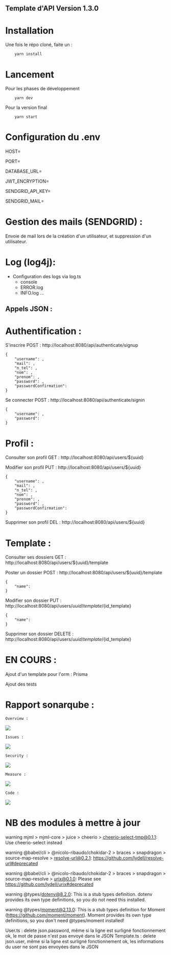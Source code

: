 ## Template d'API Version 1.3.0


# Installation

Une fois le répo cloné, faite un :

        yarn install
    
# Lancement 

Pour les phases de développement

        yarn dev
    
Pour la version final

        yarn start
    
# Configuration du .env

HOST=

PORT=

DATABASE_URL=

JWT_ENCRYPTION=

SENDGRID_API_KEY=

SENDGRID_MAIL=

# Gestion des mails (SENDGRID) :

Envoie de mail lors de la création d'un utilisateur, et suppression d'un utilisateur.

# Log (log4j):

- Configuration des logs via log.ts 
    - console
    - ERROR.log
    - INFO.log
    ...

## Appels JSON :

# Authentification : 

S'inscrire POST : http://localhost:8080/api/authenticate/signup

    {
        "username": ,
        "mail": ,
        "n_tel": ,
        "nom": ,
        "prenom": ,
        "password": , 
        "passwordConfirmation":
    }
    
Se connecter POST : http://localhost:8080/api/authenticate/signin

    {
        "username": ,
        "password":  
    }

# Profil : 

Consulter son profil GET : http://localhost:8080/api/users/${uuid}

Modifier son profil PUT : http://localhost:8080/api/users/${uuid}

    {
        "username": ,
        "mail": ,
        "n_tel": ,
        "nom": ,
        "prenom": ,
        "password": , 
        "passwordConfirmation":
    }

Supprimer son profil DEL : http://localhost:8080/api/users/${uuid}

# Template :

Consulter ses dossiers  GET : http://localhost:8080/api/users/${uuid}/template

Poster un dossier POST : http://localhost:8080/api/users/${uuid}/template

    {
        "name":
    }

Modifier son dossier PUT : http://localhost:8080/api/users/${uuid}/template/${id_template}

    {
        "name":
    }
    
Supprimer son dossier DELETE : http://localhost:8080/api/users/${uuid}/template/${id_template}


# EN COURS :

Ajout d'un template pour l'orm : Prisma

Ajout des tests

# Rapport sonarqube :

    Overview :

<img src ="https://cdn.discordapp.com/attachments/499862865956831234/819299521221361724/sonar1.PNG">

    Issues :

<img src ="https://cdn.discordapp.com/attachments/499862865956831234/819299521262649386/sonar2.PNG">

    Security :

<img src ="https://cdn.discordapp.com/attachments/499862865956831234/819299522240315433/sonar3.PNG">

    Measure :

<img src ="https://cdn.discordapp.com/attachments/499862865956831234/819299523209330765/sonar4.PNG">

    Code :

<img src ="https://cdn.discordapp.com/attachments/499862865956831234/819299527571406918/sonar5.PNG">


# NB des modules à mettre à jour

warning mjml > mjml-core > juice > cheerio > cheerio-select-tmp@0.1.1: Use cheerio-select instead

warning @babel/cli > @nicolo-ribaudo/chokidar-2 > braces > snapdragon > source-map-resolve > resolve-url@0.2.1: https://github.com/lydell/resolve-url#deprecated

warning @babel/cli > @nicolo-ribaudo/chokidar-2 > braces > snapdragon > source-map-resolve > urix@0.1.0: Please see https://github.com/lydell/urix#deprecated

warning @types/dotenv@8.2.0: This is a stub types definition. dotenv provides its own type definitions, so you do not need this installed.

warning @types/moment@2.13.0: This is a stub types definition for Moment (https://github.com/moment/moment). Moment provides its own type definitions, so you don't need @types/moment installed!

User.ts : delete json.password, même si la ligne est surligné fonctionnement ok, le mot de passe n'est pas envoyé dans le JSON
Template.ts : delete json.user, même si la ligne est surligné fonctionnement ok, les informations du user ne sont pas envoyées dans le JSON
